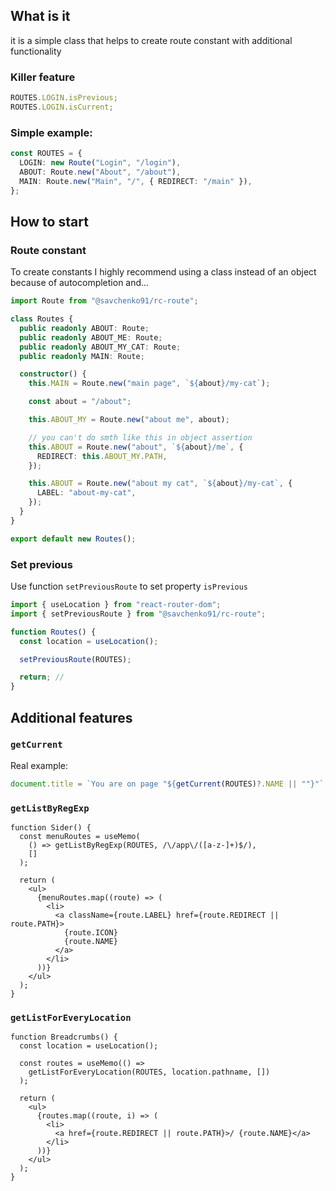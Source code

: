 ## What is it

it is a simple class that helps to create route constant with additional functionality

### Killer feature

```ts
ROUTES.LOGIN.isPrevious;
ROUTES.LOGIN.isCurrent;
```

### Simple example:

```ts
const ROUTES = {
  LOGIN: new Route("Login", "/login"),
  ABOUT: Route.new("About", "/about"),
  MAIN: Route.new("Main", "/", { REDIRECT: "/main" }),
};
```

## How to start

### Route constant

To create constants I highly recommend using a class instead of an object because of autocompletion and...

```ts
import Route from "@savchenko91/rc-route";

class Routes {
  public readonly ABOUT: Route;
  public readonly ABOUT_ME: Route;
  public readonly ABOUT_MY_CAT: Route;
  public readonly MAIN: Route;

  constructor() {
    this.MAIN = Route.new("main page", `${about}/my-cat`);

    const about = "/about";

    this.ABOUT_MY = Route.new("about me", about);

    // you can't do smth like this in object assertion
    this.ABOUT = Route.new("about", `${about}/me`, {
      REDIRECT: this.ABOUT_MY.PATH,
    });

    this.ABOUT = Route.new("about my cat", `${about}/my-cat`, {
      LABEL: "about-my-cat",
    });
  }
}

export default new Routes();
```

### Set previous

Use function `setPreviousRoute` to set property `isPrevious`

```ts
import { useLocation } from "react-router-dom";
import { setPreviousRoute } from "@savchenko91/rc-route";

function Routes() {
  const location = useLocation();

  setPreviousRoute(ROUTES);

  return; //
}
```

## Additional features

### `getCurrent`

Real example:

```ts
document.title = `You are on page "${getСurrent(ROUTES)?.NAME || ""}"`;
```

### `getListByRegExp`

```tsx
function Sider() {
  const menuRoutes = useMemo(
    () => getListByRegExp(ROUTES, /\/app\/([a-z-]+)$/),
    []
  );

  return (
    <ul>
      {menuRoutes.map((route) => (
        <li>
          <a className={route.LABEL} href={route.REDIRECT || route.PATH}>
            {route.ICON}
            {route.NAME}
          </a>
        </li>
      ))}
    </ul>
  );
}
```

### `getListForEveryLocation`

```tsx
function Breadcrumbs() {
  const location = useLocation();

  const routes = useMemo(() =>
    getListForEveryLocation(ROUTES, location.pathname, [])
  );

  return (
    <ul>
      {routes.map((route, i) => (
        <li>
          <a href={route.REDIRECT || route.PATH}>/ {route.NAME}</a>
        </li>
      ))}
    </ul>
  );
}
```
